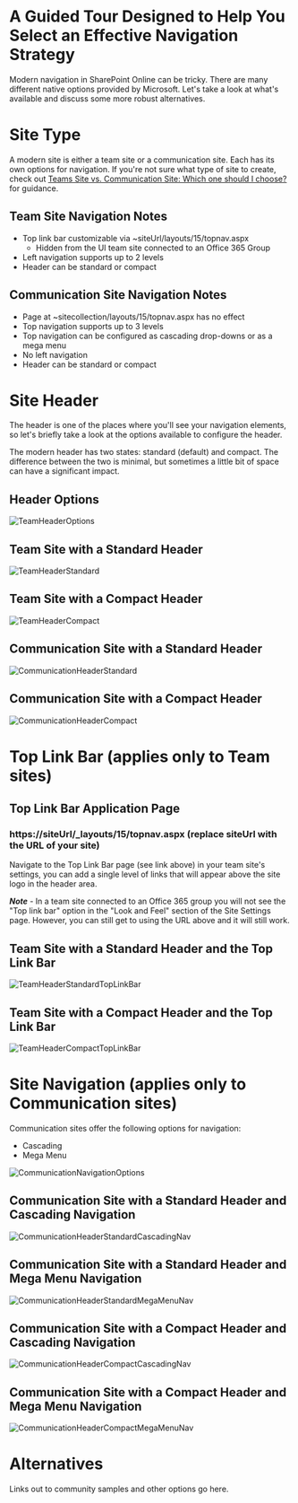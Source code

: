 # A Guided Tour Designed to Help You Select an Effective Navigation Strategy
Modern navigation in SharePoint Online can be tricky. There are many different native options provided by Microsoft. Let's take a look at what's available and discuss some more robust alternatives.

# Site Type
A modern site is either a team site or a communication site. Each has its own options for navigation. If you're not sure what type of site to create, check out [Teams Site vs. Communication Site: Which one should I choose?](team-site-or-communication-site.md) for guidance.

## Team Site Navigation Notes
- Top link bar customizable via ~siteUrl/layouts/15/topnav.aspx
  - Hidden from the UI team site connected to an Office 365 Group
- Left navigation supports up to 2 levels
- Header can be standard or compact

## Communication Site Navigation Notes
- Page at ~sitecollection/layouts/15/topnav.aspx has no effect
- Top navigation supports up to 3 levels
- Top navigation can be configured as cascading drop-downs or as a mega menu
- No left navigation
- Header can be standard or compact

# Site Header
The header is one of the places where you'll see your navigation elements, so let's briefly take a look at the options available to configure the header.

The modern header has two states: standard (default) and compact. The difference between the two is minimal, but sometimes a little bit of space can have a significant impact.

## Header Options
![TeamHeaderOptions](../images/select-an-effective-navigation-strategy/TeamHeaderOptions.png)

## Team Site with a Standard Header
![TeamHeaderStandard](../images/select-an-effective-navigation-strategy/TeamHeaderStandard.png)

## Team Site with a Compact Header
![TeamHeaderCompact](../images/select-an-effective-navigation-strategy/TeamHeaderCompact.png)

## Communication Site with a Standard Header
![CommunicationHeaderStandard](../images/select-an-effective-navigation-strategy/CommunicationHeaderStandard.png)

## Communication Site with a Compact Header
![CommunicationHeaderCompact](../images/select-an-effective-navigation-strategy/CommunicationHeaderCompact.png)

# Top Link Bar (applies only to Team sites)

## Top Link Bar Application Page
### https://siteUrl/_layouts/15/topnav.aspx (replace siteUrl with the URL of your site)

Navigate to the Top Link Bar page (see link above) in your team site's settings, you can add a single level of links that will appear above the site logo in the header area.

***Note*** - In a team site connected to an Office 365 group you will not see the "Top link bar" option in the "Look and Feel" section of the Site Settings page. However, you can still get to using the URL above and it will still work.

## Team Site with a Standard Header and the Top Link Bar
![TeamHeaderStandardTopLinkBar](../images/select-an-effective-navigation-strategy/TeamHeaderStandardTopLinkBar.png)

## Team Site with a Compact Header and the Top Link Bar
![TeamHeaderCompactTopLinkBar](../images/select-an-effective-navigation-strategy/TeamHeaderCompactTopLinkBar.png)

# Site Navigation (applies only to Communication sites)
Communication sites offer the following options for navigation:
- Cascading
- Mega Menu

![CommunicationNavigationOptions](../images/select-an-effective-navigation-strategy/CommunicationNavigationOptions.png)

## Communication Site with a Standard Header and Cascading Navigation
![CommunicationHeaderStandardCascadingNav](../images/select-an-effective-navigation-strategy/CommunicationHeaderStandardCascadingNav.png)

## Communication Site with a Standard Header and Mega Menu Navigation
![CommunicationHeaderStandardMegaMenuNav](../images/select-an-effective-navigation-strategy/CommunicationHeaderStandardMegaMenuNav.png)

## Communication Site with a Compact Header and Cascading Navigation
![CommunicationHeaderCompactCascadingNav](../images/select-an-effective-navigation-strategy/CommunicationHeaderCompactCascadingNav.png)

## Communication Site with a Compact Header and Mega Menu Navigation
![CommunicationHeaderCompactMegaMenuNav](../images/select-an-effective-navigation-strategy/CommunicationHeaderCompactMegaMenuNav.png)

# Alternatives
Links out to community samples and other options go here.

